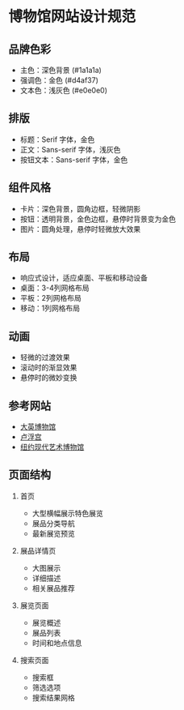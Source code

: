 # 博物馆网站设计规范

## 品牌色彩
- 主色：深色背景 (#1a1a1a)
- 强调色：金色 (#d4af37)
- 文本色：浅灰色 (#e0e0e0)

## 排版
- 标题：Serif 字体，金色
- 正文：Sans-serif 字体，浅灰色
- 按钮文本：Sans-serif 字体，金色

## 组件风格
- 卡片：深色背景，圆角边框，轻微阴影
- 按钮：透明背景，金色边框，悬停时背景变为金色
- 图片：圆角处理，悬停时轻微放大效果

## 布局
- 响应式设计，适应桌面、平板和移动设备
- 桌面：3-4列网格布局
- 平板：2列网格布局
- 移动：1列网格布局

## 动画
- 轻微的过渡效果
- 滚动时的渐显效果
- 悬停时的微妙变换

## 参考网站
- [大英博物馆](https://www.britishmuseum.org/)
- [卢浮宫](https://www.louvre.fr/)
- [纽约现代艺术博物馆](https://www.moma.org/)

## 页面结构
1. 首页
   - 大型横幅展示特色展览
   - 展品分类导航
   - 最新展览预览

2. 展品详情页
   - 大图展示
   - 详细描述
   - 相关展品推荐

3. 展览页面
   - 展览概述
   - 展品列表
   - 时间和地点信息

4. 搜索页面
   - 搜索框
   - 筛选选项
   - 搜索结果网格 